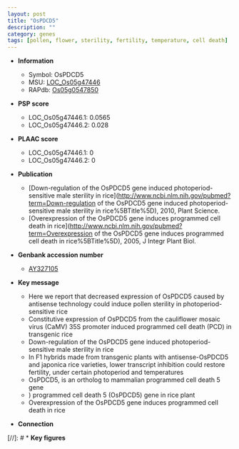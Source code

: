 ```yaml
---
layout: post
title: "OsPDCD5"
description: ""
category: genes
tags: [pollen, flower, sterility, fertility, temperature, cell death]
---
```


* **Information**  
    + Symbol: OsPDCD5  
    + MSU: [LOC_Os05g47446](http://rice.plantbiology.msu.edu/cgi-bin/ORF_infopage.cgi?orf=LOC_Os05g47446)  
    + RAPdb: [Os05g0547850](http://rapdb.dna.affrc.go.jp/viewer/gbrowse_details/irgsp1?name=Os05g0547850)  

* **PSP score**  
    + LOC_Os05g47446.1: 0.0565 
    + LOC_Os05g47446.2: 0.028 

* **PLAAC score**  
    + LOC_Os05g47446.1: 0 
    + LOC_Os05g47446.2: 0 

* **Publication**  
    + [Down-regulation of the OsPDCD5 gene induced photoperiod-sensitive male sterility in rice](http://www.ncbi.nlm.nih.gov/pubmed?term=Down-regulation of the OsPDCD5 gene induced photoperiod-sensitive male sterility in rice%5BTitle%5D), 2010, Plant Science.
    + [Overexpression of the OsPDCD5 gene induces programmed cell death in rice](http://www.ncbi.nlm.nih.gov/pubmed?term=Overexpression of the OsPDCD5 gene induces programmed cell death in rice%5BTitle%5D), 2005, J Integr Plant Biol.

* **Genbank accession number**  
    + [AY327105](http://www.ncbi.nlm.nih.gov/nuccore/AY327105)

* **Key message**  
    + Here we report that decreased expression of OsPDCD5 caused by antisense technology could induce pollen sterility in photoperiod-sensitive rice
    + Constitutive expression of OsPDCD5 from the cauliflower mosaic virus (CaMV) 35S promoter induced programmed cell death (PCD) in transgenic rice
    + Down-regulation of the OsPDCD5 gene induced photoperiod-sensitive male sterility in rice
    + In F1 hybrids made from transgenic plants with antisense-OsPDCD5 and japonica rice varieties, lower transcript inhibition could restore fertility, under certain photoperiod and temperatures
    + OsPDCD5, is an ortholog to mammalian programmed cell death 5 gene
    + ) programmed cell death 5 (OsPDCD5) gene in rice plant
    + Overexpression of the OsPDCD5 gene induces programmed cell death in rice

* **Connection**  

[//]: # * **Key figures**  


